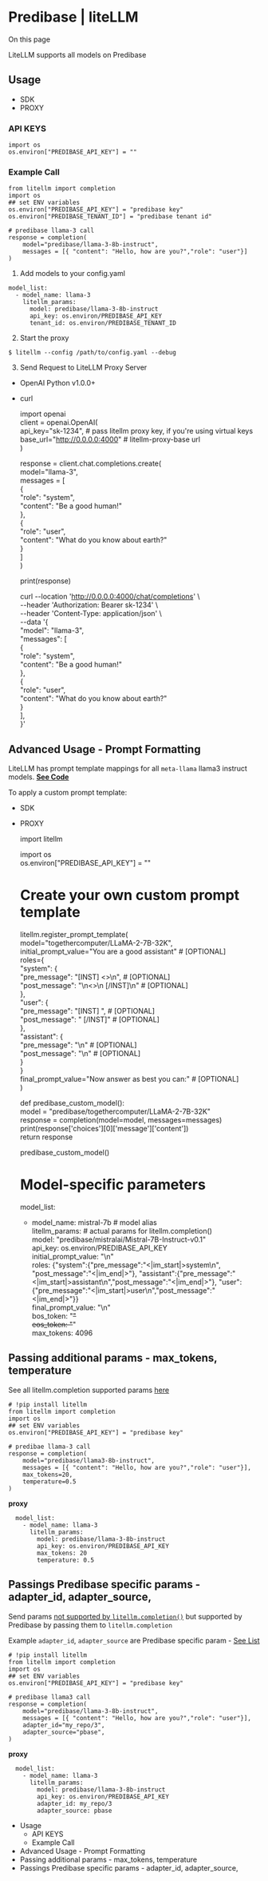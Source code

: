 # Predibase | liteLLM

On this page

LiteLLM supports all models on Predibase

## Usage​

  * SDK
  * PROXY

### API KEYS​
    
    
    import os   
    os.environ["PREDIBASE_API_KEY"] = ""  
    

### Example Call​
    
    
    from litellm import completion  
    import os  
    ## set ENV variables  
    os.environ["PREDIBASE_API_KEY"] = "predibase key"  
    os.environ["PREDIBASE_TENANT_ID"] = "predibase tenant id"  
      
    # predibase llama-3 call  
    response = completion(  
        model="predibase/llama-3-8b-instruct",   
        messages = [{ "content": "Hello, how are you?","role": "user"}]  
    )  
    

  1. Add models to your config.yaml

    
    
    model_list:  
      - model_name: llama-3  
        litellm_params:  
          model: predibase/llama-3-8b-instruct  
          api_key: os.environ/PREDIBASE_API_KEY  
          tenant_id: os.environ/PREDIBASE_TENANT_ID  
    

  2. Start the proxy

    
    
    $ litellm --config /path/to/config.yaml --debug  
    

  3. Send Request to LiteLLM Proxy Server

  * OpenAI Python v1.0.0+
  * curl

    
    
    import openai  
    client = openai.OpenAI(  
        api_key="sk-1234",             # pass litellm proxy key, if you're using virtual keys  
        base_url="http://0.0.0.0:4000" # litellm-proxy-base url  
    )  
      
    response = client.chat.completions.create(  
        model="llama-3",  
        messages = [  
          {  
              "role": "system",  
              "content": "Be a good human!"  
          },  
          {  
              "role": "user",  
              "content": "What do you know about earth?"  
          }  
      ]  
    )  
      
    print(response)  
    
    
    
    curl --location 'http://0.0.0.0:4000/chat/completions' \  
        --header 'Authorization: Bearer sk-1234' \  
        --header 'Content-Type: application/json' \  
        --data '{  
        "model": "llama-3",  
        "messages": [  
          {  
              "role": "system",  
              "content": "Be a good human!"  
          },  
          {  
              "role": "user",  
              "content": "What do you know about earth?"  
          }  
          ],  
    }'  
    

## Advanced Usage - Prompt Formatting​

LiteLLM has prompt template mappings for all `meta-llama` llama3 instruct models. [**See Code**](https://github.com/BerriAI/litellm/blob/4f46b4c3975cd0f72b8c5acb2cb429d23580c18a/litellm/llms/prompt_templates/factory.py#L1360)

To apply a custom prompt template:

  * SDK
  * PROXY

    
    
    import litellm  
      
    import os   
    os.environ["PREDIBASE_API_KEY"] = ""  
      
    # Create your own custom prompt template   
    litellm.register_prompt_template(  
    	    model="togethercomputer/LLaMA-2-7B-32K",  
            initial_prompt_value="You are a good assistant" # [OPTIONAL]  
    	    roles={  
                "system": {  
                    "pre_message": "[INST] <<SYS>>\n", # [OPTIONAL]  
                    "post_message": "\n<</SYS>>\n [/INST]\n" # [OPTIONAL]  
                },  
                "user": {   
                    "pre_message": "[INST] ", # [OPTIONAL]  
                    "post_message": " [/INST]" # [OPTIONAL]  
                },   
                "assistant": {  
                    "pre_message": "\n" # [OPTIONAL]  
                    "post_message": "\n" # [OPTIONAL]  
                }  
            }  
            final_prompt_value="Now answer as best you can:" # [OPTIONAL]  
    )  
      
    def predibase_custom_model():  
        model = "predibase/togethercomputer/LLaMA-2-7B-32K"  
        response = completion(model=model, messages=messages)  
        print(response['choices'][0]['message']['content'])  
        return response  
      
    predibase_custom_model()  
    
    
    
    # Model-specific parameters  
    model_list:  
      - model_name: mistral-7b # model alias  
        litellm_params: # actual params for litellm.completion()  
          model: "predibase/mistralai/Mistral-7B-Instruct-v0.1"   
          api_key: os.environ/PREDIBASE_API_KEY  
          initial_prompt_value: "\n"  
          roles: {"system":{"pre_message":"<|im_start|>system\n", "post_message":"<|im_end|>"}, "assistant":{"pre_message":"<|im_start|>assistant\n","post_message":"<|im_end|>"}, "user":{"pre_message":"<|im_start|>user\n","post_message":"<|im_end|>"}}  
          final_prompt_value: "\n"  
          bos_token: "<s>"  
          eos_token: "</s>"  
          max_tokens: 4096  
    

## Passing additional params - max_tokens, temperature​

See all litellm.completion supported params [here](https://docs.litellm.ai/docs/completion/input)
    
    
    # !pip install litellm  
    from litellm import completion  
    import os  
    ## set ENV variables  
    os.environ["PREDIBASE_API_KEY"] = "predibase key"  
      
    # predibae llama-3 call  
    response = completion(  
        model="predibase/llama3-8b-instruct",   
        messages = [{ "content": "Hello, how are you?","role": "user"}],  
        max_tokens=20,  
        temperature=0.5  
    )  
    

**proxy**
    
    
      model_list:  
        - model_name: llama-3  
          litellm_params:  
            model: predibase/llama-3-8b-instruct  
            api_key: os.environ/PREDIBASE_API_KEY  
            max_tokens: 20  
            temperature: 0.5  
    

## Passings Predibase specific params - adapter_id, adapter_source,​

Send params [not supported by `litellm.completion()`](https://docs.litellm.ai/docs/completion/input) but supported by Predibase by passing them to `litellm.completion`

Example `adapter_id`, `adapter_source` are Predibase specific param - [See List](https://github.com/BerriAI/litellm/blob/8a35354dd6dbf4c2fcefcd6e877b980fcbd68c58/litellm/llms/predibase.py#L54)
    
    
    # !pip install litellm  
    from litellm import completion  
    import os  
    ## set ENV variables  
    os.environ["PREDIBASE_API_KEY"] = "predibase key"  
      
    # predibase llama3 call  
    response = completion(  
        model="predibase/llama-3-8b-instruct",   
        messages = [{ "content": "Hello, how are you?","role": "user"}],  
        adapter_id="my_repo/3",  
        adapter_source="pbase",  
    )  
    

**proxy**
    
    
      model_list:  
        - model_name: llama-3  
          litellm_params:  
            model: predibase/llama-3-8b-instruct  
            api_key: os.environ/PREDIBASE_API_KEY  
            adapter_id: my_repo/3  
            adapter_source: pbase  
    

  * Usage
    * API KEYS
    * Example Call
  * Advanced Usage - Prompt Formatting
  * Passing additional params - max_tokens, temperature
  * Passings Predibase specific params - adapter_id, adapter_source,